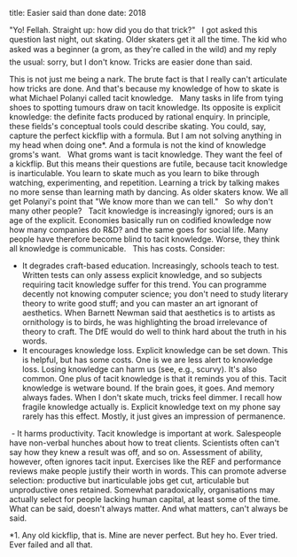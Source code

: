 title: Easier said than done
date: 2018

"Yo! Fellah. Straight up: how did you do that trick?"
 
I got asked this question last night, out skating. Older skaters get it all the time. The kid who asked was a beginner (a grom, as they're called in the wild) and my reply the usual: sorry, but I don't know. Tricks are easier done than said.

This is not just me being a nark. The brute fact is that I really can't articulate how tricks are done. And that's because my knowledge of how to skate is what Michael Polanyi called tacit knowledge.
 
Many tasks in life from tying shoes to spotting tumours draw on tacit knowledge. Its opposite is explicit knowledge: the definite facts produced by rational enquiry. In principle, these fields's conceptual tools could describe skating. You could, say, capture the perfect kickflip with a formula. But I am not solving anything in my head when doing one*. And a formula is not the kind of knowledge groms's want.
 
What groms want is tacit knowledge. They want the feel of a kickflip. But this means their questions are futile, because tacit knowledge is inarticulable. You learn to skate much as you learn to bike through watching, experimenting, and repetition. Learning a trick by talking makes no more sense than learning math by dancing. As older skaters know. We all get Polanyi's point that "We know more than we can tell."
 
So why don't many other people?
 
Tacit knowledge is increasingly ignored; ours is an age of the explicit. Economies basically run on codified knowledge now  how many companies do R&D? and the same goes for social life. Many people have therefore become blind to tacit knowledge. Worse, they think all knowledge is communicable.
 
This has costs. Consider:
 
- It degrades craft-based education. Increasingly, schools teach to test. Written tests can only assess explicit knowledge, and so subjects requiring tacit knowledge suffer for this trend. You can programme decently not knowing computer science; you don't need to study literary theory to write good stuff; and you can master an art ignorant of aesthetics. When Barnett Newman said that aesthetics is to artists as ornithology is to birds, he was highlighting the broad irrelevance of theory to craft. The DfE would do well to think hard about the truth in his words. 
 
- It encourages knowledge loss. Explicit knowledge can be set down. This is helpful, but has some costs. One is we are less alert to knowledge loss. Losing knowledge can harm us (see, e.g., scurvy). It's also common. One plus of tacit knowledge is that it reminds you of this. Tacit knowledge is wetware bound. If the brain goes, it goes. And memory always fades. When I don't skate much, tricks feel dimmer. I recall how fragile knowledge actually is. Explicit knowledge  text on my phone say  rarely has this effect. Mostly, it just gives an impression of permanence.

 - It harms productivity. Tacit knowledge is important at work. Salespeople have non-verbal hunches about how to treat clients. Scientists often can't say how they knew a result was off, and so on. Assessment of ability, however, often ignores tacit input. Exercises like the REF and performance reviews make people justify their worth in words. This can promote adverse selection: productive but inarticulable jobs get cut, articulable but unproductive ones retained. Somewhat paradoxically, organisations may actually select for people lacking human capital, at least some of the time. What can be said, doesn't always matter. And what matters, can't always be said.

*1. Any old kickflip, that is. Mine are never perfect. But hey ho. Ever tried. Ever failed and all that. 
